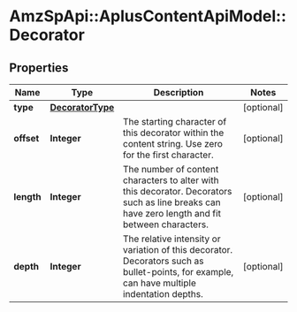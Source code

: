 # AmzSpApi::AplusContentApiModel::Decorator

## Properties
Name | Type | Description | Notes
------------ | ------------- | ------------- | -------------
**type** | [**DecoratorType**](DecoratorType.md) |  | [optional] 
**offset** | **Integer** | The starting character of this decorator within the content string. Use zero for the first character. | [optional] 
**length** | **Integer** | The number of content characters to alter with this decorator. Decorators such as line breaks can have zero length and fit between characters. | [optional] 
**depth** | **Integer** | The relative intensity or variation of this decorator. Decorators such as bullet-points, for example, can have multiple indentation depths. | [optional] 

